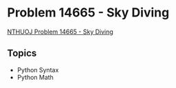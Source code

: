 # Problem 14665 - Sky Diving
[NTHUOJ Problem 14665 - Sky Diving](https://acm.cs.nthu.edu.tw/problem/14665/)


## Topics
- Python Syntax
- Python Math